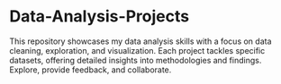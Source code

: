# Data-Analysis-Projects
This repository showcases my data analysis skills with a focus on data cleaning, exploration, and visualization. Each project tackles specific datasets, offering detailed insights into methodologies and findings. Explore, provide feedback, and collaborate.

